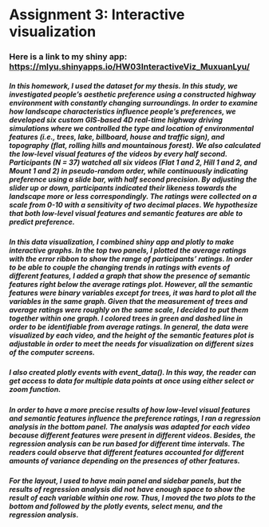 # Assignment 3: Interactive visualization
### Here is a link to my shiny app: https://mlyu.shinyapps.io/HW03InteractiveViz_MuxuanLyu/

##### In this homework, I used the dataset for my thesis. In this study, we investigated people’s aesthetic preference using a constructed highway environment with constantly changing surroundings. In order to examine how landscape characteristics influence people’s preferences, we developed six custom GIS-based 4D real-time highway driving simulations where we controlled the type and location of environmental features (i.e., trees, lake, billboard, house and traffic sign), and topography (flat, rolling hills and mountainous forest). We also calculated the low-level visual features of the videos by every half second. Participants (N = 37) watched all six videos (Flat 1 and 2, Hill 1 and 2, and Mount 1 and 2) in pseudo-random order, while continuously indicating preference using a slide bar, with half second precision. By adjusting the slider up or down, participants indicated their likeness towards the landscape more or less correspondingly. The ratings were collected on a scale from 0-10 with a sensitivity of two decimal places. We hypothesize that both low-level visual features and semantic features are able to predict preference. 
##### In this data visualization, I combined shiny app and plotly to make interactive graphs. In the top two panels, I plotted the average ratings with the error ribbon to show the range of participants’ ratings. In order to be able to couple the changing trends in ratings with events of different features, I added a graph that show the presence of semantic features right below the average ratings plot. However, all the semantic features were binary variables except for trees, it was hard to plot all the variables in the same graph. Given that the measurement of trees and average ratings were roughly on the same scale, I decided to put them together within one graph. I colored trees in green and dashed line in order to be identifiable from average ratings. In general, the data were visualized by each video, and the height of the semantic features plot is adjustable in order to meet the needs for visualization on different sizes of the computer screens.
##### I also created plotly events with event_data(). In this way, the reader can get access to data for multiple data points at once using either select or zoom function. 
##### In order to have a more precise results of how low-level visual features and semantic features influence the preference ratings, I ran a regression analysis in the bottom panel. The analysis was adapted for each video because different features were present in different videos. Besides, the regression analysis can be run based for different time intervals. The readers could observe that different features accounted for different amounts of variance depending on the presences of other features.
##### For the layout, I used to have main panel and sidebar panels, but the results of regression analysis did not have enough space to show the result of each variable within one row. Thus, I moved the two plots to the bottom and followed by the plotly events, select menu, and the regression analysis. 
